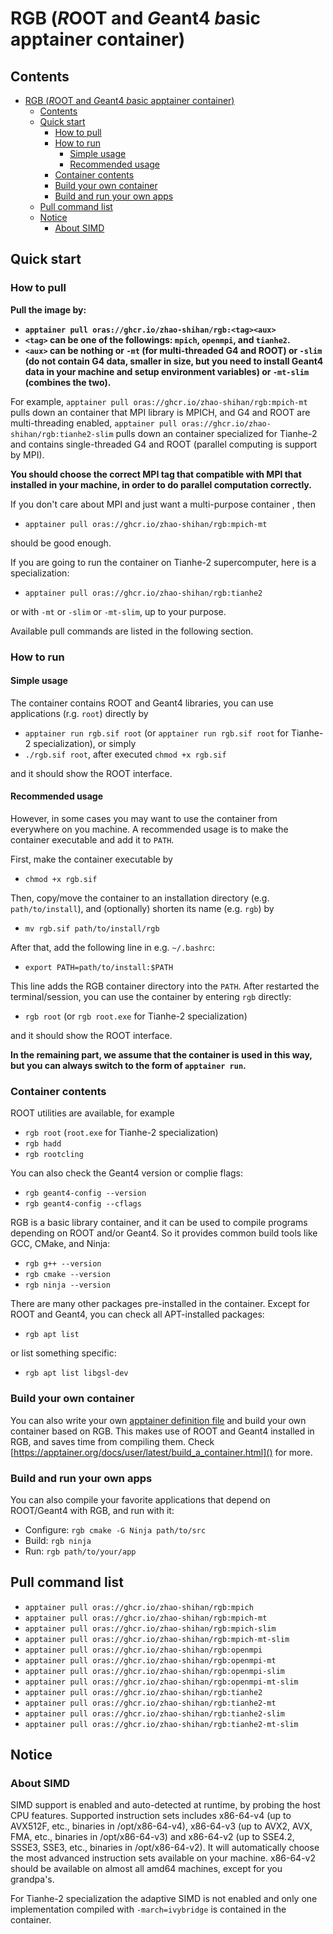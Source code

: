 # RGB (*R*OOT and *G*eant4 *b*asic apptainer container)

## Contents

- [RGB (*R*OOT and *G*eant4 *b*asic apptainer container)](#rgb-root-and-geant4-basic-apptainer-container)
  - [Contents](#contents)
  - [Quick start](#quick-start)
    - [How to pull](#how-to-pull)
    - [How to run](#how-to-run)
      - [Simple usage](#simple-usage)
      - [Recommended usage](#recommended-usage)
    - [Container contents](#container-contents)
    - [Build your own container](#build-your-own-container)
    - [Build and run your own apps](#build-and-run-your-own-apps)
  - [Pull command list](#pull-command-list)
  - [Notice](#notice)
    - [About SIMD](#about-simd)

## Quick start

### How to pull

**Pull the image by:**

- **`apptainer pull oras://ghcr.io/zhao-shihan/rgb:<tag><aux>`**
- **`<tag>` can be one of the followings: `mpich`, `openmpi`, and `tianhe2`.**
- **`<aux>` can be nothing or `-mt` (for multi-threaded G4 and ROOT) or `-slim` (do not contain G4 data, smaller in size, but you need to install Geant4 data in your machine and setup environment variables) or `-mt-slim` (combines the two).**

For example, `apptainer pull oras://ghcr.io/zhao-shihan/rgb:mpich-mt` pulls down an container that MPI library is MPICH, and G4 and ROOT are multi-threading enabled, `apptainer pull oras://ghcr.io/zhao-shihan/rgb:tianhe2-slim` pulls down an container specialized for Tianhe-2 and contains single-threaded G4 and ROOT (parallel computing is support by MPI).

**You should choose the correct MPI tag that compatible with MPI that installed in your machine, in order to do parallel computation correctly.** 

If you don't care about MPI and just want a multi-purpose container , then

- `apptainer pull oras://ghcr.io/zhao-shihan/rgb:mpich-mt`

should be good enough.

If you are going to run the container on Tianhe-2 supercomputer, here is a specialization:

- `apptainer pull oras://ghcr.io/zhao-shihan/rgb:tianhe2`

or with `-mt` or `-slim` or `-mt-slim`, up to your purpose.

Available pull commands are listed in the following section.

### How to run

#### Simple usage

The container contains ROOT and Geant4 libraries, you can use applications (r.g. `root`) directly by

- `apptainer run rgb.sif root` (or `apptainer run rgb.sif root` for Tianhe-2 specialization), or simply
- `./rgb.sif root`, after executed `chmod +x rgb.sif`

and it should show the ROOT interface. 

#### Recommended usage

However, in some cases you may want to use the container from everywhere on you machine.
A recommended usage is to make the container executable and add it to `PATH`.

First, make the container executable by

- `chmod +x rgb.sif`

Then, copy/move the container to an installation directory (e.g. `path/to/install`), and (optionally) shorten its name (e.g. `rgb`) by

- `mv rgb.sif path/to/install/rgb`

After that, add the following line in e.g. `~/.bashrc`:

- `export PATH=path/to/install:$PATH`

This line adds the RGB container directory into the `PATH`.
After restarted the terminal/session, you can use the container by entering `rgb` directly:

- `rgb root` (or `rgb root.exe` for Tianhe-2 specialization)
  
and it should show the ROOT interface.

**In the remaining part, we assume that the container is used in this way, but you can always switch to the form of `apptainer run`.**

### Container contents

ROOT utilities are available, for example

- `rgb root` (`root.exe` for Tianhe-2 specialization)
- `rgb hadd`
- `rgb rootcling`

You can also check the Geant4 version or complie flags:

- `rgb geant4-config --version`
- `rgb geant4-config --cflags`

RGB is a basic library container, and it can be used to compile programs depending on ROOT and/or Geant4.
So it provides common build tools like GCC, CMake, and Ninja:

- `rgb g++ --version`
- `rgb cmake --version`
- `rgb ninja --version`

There are many other packages pre-installed in the container.
Except for ROOT and Geant4, you can check all APT-installed packages:

- `rgb apt list`

or list something specific:

- `rgb apt list libgsl-dev`

### Build your own container

You can also write your own [apptainer definition file](https://apptainer.org/docs/user/latest/definition_files.html) and build your own container based on RGB.
This makes use of ROOT and Geant4 installed in RGB, and saves time from compiling them.
Check [https://apptainer.org/docs/user/latest/build_a_container.html]() for more.

### Build and run your own apps

You can also compile your favorite applications that depend on ROOT/Geant4 with RGB, and run with it:

- Configure: `rgb cmake -G Ninja path/to/src`
- Build: `rgb ninja`
- Run: `rgb path/to/your/app`

## Pull command list

- `apptainer pull oras://ghcr.io/zhao-shihan/rgb:mpich`
- `apptainer pull oras://ghcr.io/zhao-shihan/rgb:mpich-mt`
- `apptainer pull oras://ghcr.io/zhao-shihan/rgb:mpich-slim`
- `apptainer pull oras://ghcr.io/zhao-shihan/rgb:mpich-mt-slim`
- `apptainer pull oras://ghcr.io/zhao-shihan/rgb:openmpi`
- `apptainer pull oras://ghcr.io/zhao-shihan/rgb:openmpi-mt`
- `apptainer pull oras://ghcr.io/zhao-shihan/rgb:openmpi-slim`
- `apptainer pull oras://ghcr.io/zhao-shihan/rgb:openmpi-mt-slim`
- `apptainer pull oras://ghcr.io/zhao-shihan/rgb:tianhe2`
- `apptainer pull oras://ghcr.io/zhao-shihan/rgb:tianhe2-mt`
- `apptainer pull oras://ghcr.io/zhao-shihan/rgb:tianhe2-slim`
- `apptainer pull oras://ghcr.io/zhao-shihan/rgb:tianhe2-mt-slim`

## Notice

### About SIMD

SIMD support is enabled and auto-detected at runtime, by probing the host CPU features. Supported instruction sets includes x86-64-v4 (up to AVX512F, etc., binaries in /opt/x86-64-v4), x86-64-v3 (up to AVX2, AVX, FMA, etc., binaries in /opt/x86-64-v3) and x86-64-v2 (up to SSE4.2, SSSE3, SSE3, etc., binaries in /opt/x86-64-v2).
It will automatically choose the most advanced instruction sets available on your machine. x86-64-v2 should be available on almost all amd64 machines, except for you grandpa's.

For Tianhe-2 specialization the adaptive SIMD is not enabled and only one implementation compiled with `-march=ivybridge` is contained in the container.
